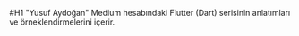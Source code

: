 #H1 "Yusuf Aydoğan" Medium hesabındaki Flutter (Dart) serisinin anlatımları ve örneklendirmelerini içerir.
